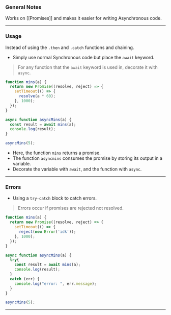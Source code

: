
### General Notes

Works on [[Promises]] and makes it easier for writing Asynchronous code.

---
### Usage

Instead of using the `.then` and `.catch` functions and chaining.
- Simply use normal Synchronous code but place the `await` keyword.

> For any function that the `await` keyword is used in, decorate it with `async`.

```JavaScript
function mins(a) {
  return new Promise((resolve, reject) => {
    setTimeout(() => {
      resolve(a * 60);
    }, 1000);
  });
}

async function asyncMins(a) {
  const result = await mins(a);
  console.log(result);
}  

asyncMins(5);
```

- Here, the function `mins` returns a promise.
- The function `asyncmins` consumes the promise by storing its output in a variable.
- Decorate the variable with `await`, and the function with `async`.

---

### Errors

- Using a `try-catch` block to catch errors.

> Errors occur if promises are rejected not resolved.

```JavaScript
function mins(a) {
  return new Promise((resolve, reject) => {
    setTimeout(() => {
      reject(new Error('idk'));
    }, 1000);
  });
}

async function asyncMins(a) {
  try{
    const result = await mins(a);
    console.log(result);
  }
  catch (err) {
    console.log("error: ", err.message);
  }
}  

asyncMins(5);
```

---
